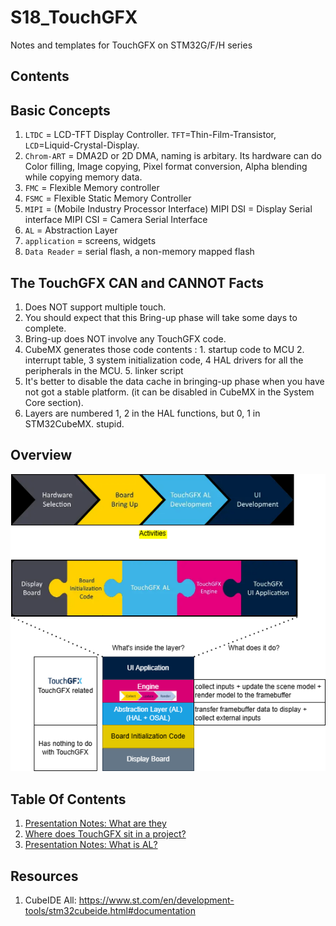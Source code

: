 # S18_TouchGFX
Notes and templates for TouchGFX on STM32G/F/H series

## Contents


## Basic Concepts
1. `LTDC` =  LCD-TFT Display Controller. `TFT`=Thin-Film-Transistor, `LCD`=Liquid-Crystal-Display. 
2. `Chrom-ART` = DMA2D or 2D DMA, naming is arbitary.  Its hardware can do Color filling, Image copying, Pixel format conversion, Alpha blending while copying memory data.
3. `FMC` = Flexible Memory controller
4. `FSMC` = Flexible Static Memory Controller
5. `MIPI` = (Mobile Industry Processor Interface) 
	MIPI DSI = Display Serial interface
	MIPI CSI = Camera Serial Interface
6. `AL` = Abstraction Layer 
7. `application` = screens, widgets
8. `Data Reader` = serial flash, a non-memory mapped flash

## The TouchGFX CAN and CANNOT Facts
1. Does NOT support multiple touch.
1. You should expect that this Bring-up phase will take some days to complete.
1. Bring-up does NOT involve any TouchGFX code.
1. CubeMX generates those code contents : 1. startup code to MCU 2. interrupt table, 3 system initialization code, 4 HAL drivers for all the peripherals in the MCU. 5. linker script
1. It's better to disable the data cache in bringing-up phase when you have not got a stable platform. (it can be disabled in CubeMX in the System Core section).
1. Layers are numbered 1, 2 in the HAL functions, but 0, 1 in STM32CubeMX. stupid.

## Overview

![overview](./01-reading-notes/presentation4/overview.png)

## Table Of Contents
1. [Presentation Notes: What are they](./01-reading-notes/presentation1-3/note1.md)
1. [Where does TouchGFX sit in a project?](./01-reading-notes/presentation4/overview.md)
2. [Presentation Notes: What is AL?](./01-reading-notes/3-AL-layer/what-is-AL-in-touchGFX.md)

## Resources
1. CubeIDE All: https://www.st.com/en/development-tools/stm32cubeide.html#documentation
